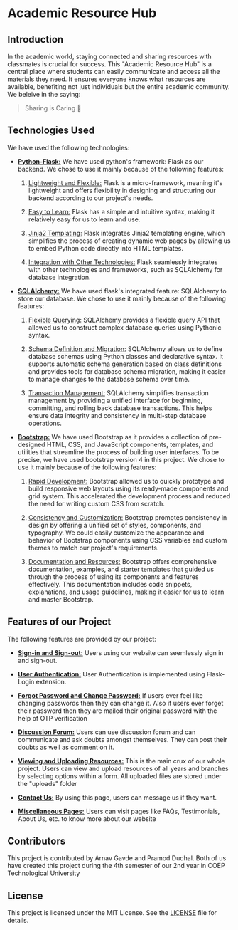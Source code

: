 # Academic Resource Hub

## Introduction
In the academic world, staying connected and sharing resources with classmates is crucial for success. This "Academic Resource Hub" is a central place where students can easily communicate and access all the materials they need. It ensures everyone knows what resources are available, benefiting not just individuals but the entire academic community. We beleive in the saying:
> Sharing is Caring 🖤

## Technologies Used
We have used the following technologies:

- <u>**Python-Flask:**</u> We have used python's framework: Flask as our backend. We chose to use it mainly because of the following features:
    1. <u>Lightweight and Flexible:</u> Flask is a micro-framework, meaning it's lightweight and offers flexibility in designing and structuring our backend according to our project's needs.

    2. <u>Easy to Learn:</u> Flask has a simple and intuitive syntax, making it relatively easy for us to learn and use.

    3. <u>Jinja2 Templating:</u> Flask integrates Jinja2 templating engine, which simplifies the process of creating dynamic web pages by allowing us to embed Python code directly into HTML templates.

    4. <u>Integration with Other Technologies:</u> Flask seamlessly integrates with other technologies and frameworks, such as SQLAlchemy for database integration.

- <u>**SQLAlchemy:**</u> We have used flask's integrated feature: SQLAlchemy to store our database. We chose to use it mainly because of the following features:
    1. <u>Flexible Querying:</u> SQLAlchemy provides a flexible query API that allowed us to construct complex database queries using Pythonic syntax.

    2. <u>Schema Definition and Migration:</u> SQLAlchemy allows us to define database schemas using Python classes and declarative syntax. It supports automatic schema generation based on class definitions and provides tools for database schema migration, making it easier to manage changes to the database schema over time.

    3. <u>Transaction Management:</u> SQLAlchemy simplifies transaction management by providing a unified interface for beginning, committing, and rolling back database transactions. This helps ensure data integrity and consistency in multi-step database operations.

- <u>**Bootstrap:**</u> We have used Bootstrap as it provides a collection of pre-designed HTML, CSS, and JavaScript components, templates, and utilities that streamline the process of building user interfaces. To be precise, we have used bootstrap version 4 in this project. We chose to use it mainly because of the following features:
    1. <u>Rapid Development:</u> Bootstrap allowed us to quickly prototype and build responsive web layouts using its ready-made components and grid system. This accelerated the development process and reduced the need for writing custom CSS from scratch.

    2. <u>Consistency and Customization:</u> Bootstrap promotes consistency in design by offering a unified set of styles, components, and typography. We could easily customize the appearance and behavior of Bootstrap components using CSS variables and custom themes to match our project's requirements.

    3. <u>Documentation and Resources:</u> Bootstrap offers comprehensive documentation, examples, and starter templates that guided us through the process of using its components and features effectively. This documentation includes code snippets, explanations, and usage guidelines, making it easier for us to learn and master Bootstrap.

## Features of our Project
The following features are provided by our project:

- **<u>Sign-in and Sign-out:</u>** Users using our website can seemlessly sign in and sign-out.

- **<u>User Authentication:</u>** User Authentication is implemented using Flask-Login extension.

- **<u>Forgot Password and Change Password:</u>** If users ever feel like changing passwords then they can change it. Also if users ever forget their password then they are mailed their original password with the help of OTP verification

- **<u>Discussion Forum:</u>** Users can use discussion forum and can communicate and ask doubts amongst themselves. They can post their doubts as well as comment on it.

- **<u>Viewing and Uploading Resources:</u>** This is the main crux of our whole project. Users can view and upload resources of all years and branches by selecting options within a form. All uploaded files are stored under the "uploads" folder

- **<u>Contact Us:</u>** By using this page, users can message us if they want.

- **<u>Miscellaneous Pages:</u>** Users can visit pages like FAQs, Testimonials, About Us, etc. to know more about our website

## Contributors
This project is contributed by Arnav Gavde and Pramod Dudhal. Both of us have created this project during the 4th semester of our 2nd year in COEP Technological University

## License
This project is licensed under the MIT License. See the [LICENSE](/LICENSE.md) file for details.